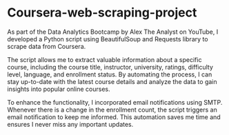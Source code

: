 # Coursera-web-scraping-project

As part of the Data Analytics Bootcamp by Alex The Analyst on YouTube, I developed a Python script using BeautifulSoup and Requests library to scrape data from Coursera. 

The script allows me to extract valuable information about a specific course, including the course title, instructor, university, ratings, difficulty level, language, and enrollment status. By automating the process, I can stay up-to-date with the latest course details and analyze the data to gain insights into popular online courses. 

To enhance the functionality, I incorporated email notifications using SMTP. Whenever there is a change in the enrollment count, the script triggers an email notification to keep me informed. This automation saves me time and ensures I never miss any important updates. 
